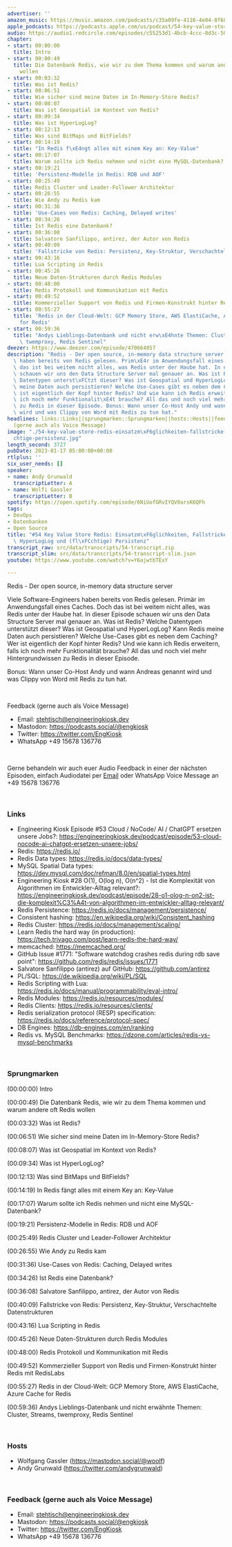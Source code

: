 ```yaml
---
advertiser: ''
amazon_music: https://music.amazon.com/podcasts/c35a09fe-4116-4e04-8f68-77d61b112e46/episodes/a8eb4417-1d48-4eaa-ae6f-7566cade756e/engineering-kiosk-54-key-value-store-redis-einsatzm%C3%B6glichkeiten-fallstricke-datenstrukturen-hyperloglog-und-fl%C3%BCchtige-persistenz
apple_podcasts: https://podcasts.apple.com/us/podcast/54-key-value-store-redis-einsatzm%C3%B6glichkeiten-fallstricke/id1603082924?i=1000594826183&uo=4
audio: https://audio1.redcircle.com/episodes/c55253d1-4bcb-4ccc-8d3c-5042ceef6064/stream.mp3
chapter:
- start: 00:00:00
  title: Intro
- start: 00:00:49
  title: Die Datenbank Redis, wie wir zu dem Thema kommen und warum andere oft Redis
    wollen
- start: 00:03:32
  title: Was ist Redis?
- start: 00:06:51
  title: Wie sicher sind meine Daten im In-Memory-Store Redis?
- start: 00:08:07
  title: Was ist Geospatial im Kontext von Redis?
- start: 00:09:34
  title: Was ist HyperLogLog?
- start: 00:12:13
  title: Was sind BitMaps und BitFields?
- start: 00:14:19
  title: "In Redis f\xE4ngt alles mit einem Key an: Key-Value"
- start: 00:17:07
  title: Warum sollte ich Redis nehmen und nicht eine MySQL-Datenbank?
- start: 00:19:21
  title: 'Persistenz-Modelle in Redis: RDB und AOF'
- start: 00:25:49
  title: Redis Cluster und Leader-Follower Architektur
- start: 00:26:55
  title: Wie Andy zu Redis kam
- start: 00:31:36
  title: 'Use-Cases von Redis: Caching, Delayed writes'
- start: 00:34:26
  title: Ist Redis eine Datenbank?
- start: 00:36:08
  title: Salvatore Sanfilippo, antirez, der Autor von Redis
- start: 00:40:09
  title: 'Fallstricke von Redis: Persistenz, Key-Struktur, Verschachtelte Datenstrukturen'
- start: 00:43:16
  title: Lua Scripting in Redis
- start: 00:45:26
  title: Neue Daten-Strukturen durch Redis Modules
- start: 00:48:00
  title: Redis Protokoll und Kommunikation mit Redis
- start: 00:49:52
  title: Kommerzieller Support von Redis und Firmen-Konstrukt hinter Redis mit RedisLabs
- start: 00:55:27
  title: 'Redis in der Cloud-Welt: GCP Memory Store, AWS ElastiCache, Azure Cache
    for Redis'
- start: 00:59:36
  title: "Andys Lieblings-Datenbank und nicht erw\xE4hnte Themen: Cluster, Streams,\
    \ twemproxy, Redis Sentinel"
deezer: https://www.deezer.com/episode/470664857
description: "Redis - Der open source, in-memory data structure server Viele Software-Engineers\
  \ haben bereits von Redis gelesen. Prim\xE4r im Anwendungsfall eines Caches. Doch\
  \ das ist bei weitem nicht alles, was Redis unter der Haube hat. In dieser Episode\
  \ schauen wir uns den Data Structure Server mal genauer an. Was ist Redis? Welche\
  \ Datentypen unterst\xFCtzt dieser? Was ist Geospatial und HyperLogLog? Kann Redis\
  \ meine Daten auch persistieren? Welche Use-Cases gibt es neben dem Caching? Wer\
  \ ist eigentlich der Kopf hinter Redis? Und wie kann ich Redis erweitern, falls\
  \ ich noch mehr Funktionalit\xE4t brauche? All das und noch viel mehr Hintergrundwissen\
  \ zu Redis in dieser Episode. Bonus: Wann unser Co-Host Andy und wann Andreas genannt\
  \ wird und was Clippy von Word mit Redis zu tun hat."
headlines: links::Links||sprungmarken::Sprungmarken||hosts::Hosts||feedback-gerne-auch-als-voice-message::Feedback
  (gerne auch als Voice Message)
image: "./54-key-value-store-redis-einsatzm\xF6glichkeiten-fallstricke-datenstrukturen-hyperloglog-und-fl\xFC\
  chtige-persistenz.jpg"
length_second: 3727
pubDate: 2023-01-17 05:00:00+00:00
rtlplus: ''
six_user_needs: []
speaker:
- name: Andy Grunwald
  transcriptLetter: A
- name: Wolfi Gassler
  transcriptLetter: B
spotify: https://open.spotify.com/episode/6NiUofGRvIYQV0arsK6QFh
tags:
- DevOps
- Datenbanken
- Open Source
title: "#54 Key Value Store Redis: Einsatzm\xF6glichkeiten, Fallstricke, Datenstrukturen,\
  \ HyperLogLog und (fl\xFCchtige) Persistenz"
transcript_raw: src/data/transcripts/54-transcript.zip
transcript_slim: src/data/transcripts/54-transcript-slim.json
youtube: https://www.youtube.com/watch?v=Y6ajwtbTExY

---
```

<p>Redis - Der open source, in-memory data structure server</p><p>Viele Software-Engineers haben bereits von Redis gelesen. Primär im Anwendungsfall eines Caches. Doch das ist bei weitem nicht alles, was Redis unter der Haube hat. In dieser Episode schauen wir uns den Data Structure Server mal genauer an. Was ist Redis? Welche Datentypen unterstützt dieser? Was ist Geospatial und HyperLogLog? Kann Redis meine Daten auch persistieren? Welche Use-Cases gibt es neben dem Caching? Wer ist eigentlich der Kopf hinter Redis? Und wie kann ich Redis erweitern, falls ich noch mehr Funktionalität brauche? All das und noch viel mehr Hintergrundwissen zu Redis in dieser Episode.</p><p>Bonus: Wann unser Co-Host Andy und wann Andreas genannt wird und was Clippy von Word mit Redis zu tun hat.</p><p><br></p><p>Feedback (gerne auch als Voice Message)</p><ul><li>Email: <a href="mailto:stehtisch@engineeringkiosk.dev" rel="nofollow">stehtisch@engineeringkiosk.dev</a></li><li>Mastodon: <a href="https://podcasts.social/@engkiosk" rel="nofollow">https://podcasts.social/@engkiosk</a></li><li>Twitter: <a href="https://twitter.com/EngKiosk" rel="nofollow">https://twitter.com/EngKiosk</a></li><li>WhatsApp +49 15678 136776</li></ul><p><br></p><p>Gerne behandeln wir auch euer Audio Feedback in einer der nächsten Episoden, einfach Audiodatei per <a href="https://engineeringkiosk.dev/kontakt/">Email</a> oder WhatsApp Voice Message an +49 15678 136776</p><p><br></p><h3 id="links">Links</h3><ul><li>Engineering Kiosk Episode #53 Cloud / NoCode/ AI / ChatGPT ersetzen unsere Jobs?: <a href="https://engineeringkiosk.dev/podcast/episode/53-cloud-nocode-ai-chatgpt-ersetzen-unsere-jobs/">https://engineeringkiosk.dev/podcast/episode/53-cloud-nocode-ai-chatgpt-ersetzen-unsere-jobs/</a></li><li>Redis: <a href="https://redis.io/" rel="nofollow">https://redis.io/</a></li><li>Redis Data types: <a href="https://redis.io/docs/data-types/" rel="nofollow">https://redis.io/docs/data-types/</a></li><li>MySQL Spatial Data types: <a href="https://dev.mysql.com/doc/refman/8.0/en/spatial-types.html" rel="nofollow">https://dev.mysql.com/doc/refman/8.0/en/spatial-types.html</a></li><li>Engineering Kiosk #28 O(1), O(log n), O(n^2) - Ist die Komplexität von Algorithmen im Entwickler-Alltag relevant?: <a href="https://engineeringkiosk.dev/podcast/episode/28-o1-olog-n-on2-ist-die-komplexit%C3%A4t-von-algorithmen-im-entwickler-alltag-relevant/">https://engineeringkiosk.dev/podcast/episode/28-o1-olog-n-on2-ist-die-komplexit%C3%A4t-von-algorithmen-im-entwickler-alltag-relevant/</a></li><li>Redis Persistence: <a href="https://redis.io/docs/management/persistence/" rel="nofollow">https://redis.io/docs/management/persistence/</a></li><li>Consistent hashing: <a href="https://en.wikipedia.org/wiki/Consistent_hashing" rel="nofollow">https://en.wikipedia.org/wiki/Consistent_hashing</a></li><li>Redis Cluster: <a href="https://redis.io/docs/management/scaling/" rel="nofollow">https://redis.io/docs/management/scaling/</a></li><li>Learn Redis the hard way (in production): <a href="https://tech.trivago.com/post/learn-redis-the-hard-way/" rel="nofollow">https://tech.trivago.com/post/learn-redis-the-hard-way/</a></li><li>memcached: <a href="https://memcached.org/" rel="nofollow">https://memcached.org/</a></li><li>GitHub Issue #1771: &#34;Software watchdog crashes redis during rdb save point&#34;: <a href="https://github.com/redis/redis/issues/1771" rel="nofollow">https://github.com/redis/redis/issues/1771</a></li><li>Salvatore Sanfilippo (antirez) auf GitHub: <a href="https://github.com/antirez" rel="nofollow">https://github.com/antirez</a></li><li>PL/SQL: <a href="https://de.wikipedia.org/wiki/PL/SQL" rel="nofollow">https://de.wikipedia.org/wiki/PL/SQL</a></li><li>Redis Scripting with Lua: <a href="https://redis.io/docs/manual/programmability/eval-intro/" rel="nofollow">https://redis.io/docs/manual/programmability/eval-intro/</a></li><li>Redis Modules: <a href="https://redis.io/resources/modules/" rel="nofollow">https://redis.io/resources/modules/</a></li><li>Redis Clients: <a href="https://redis.io/resources/clients/" rel="nofollow">https://redis.io/resources/clients/</a></li><li>Redis serialization protocol (RESP) specification: <a href="https://redis.io/docs/reference/protocol-spec/" rel="nofollow">https://redis.io/docs/reference/protocol-spec/</a></li><li>DB Engines: <a href="https://db-engines.com/en/ranking" rel="nofollow">https://db-engines.com/en/ranking</a></li><li>Redis vs. MySQL Benchmarks: <a href="https://dzone.com/articles/redis-vs-mysql-benchmarks" rel="nofollow">https://dzone.com/articles/redis-vs-mysql-benchmarks</a></li></ul><p><br></p><h3 id="sprungmarken">Sprungmarken</h3><p>(00:00:00) Intro</p><p>(00:00:49) Die Datenbank Redis, wie wir zu dem Thema kommen und warum andere oft Redis wollen</p><p>(00:03:32) Was ist Redis?</p><p>(00:06:51) Wie sicher sind meine Daten im In-Memory-Store Redis?</p><p>(00:08:07) Was ist Geospatial im Kontext von Redis?</p><p>(00:09:34) Was ist HyperLogLog?</p><p>(00:12:13) Was sind BitMaps und BitFields?</p><p>(00:14:19) In Redis fängt alles mit einem Key an: Key-Value</p><p>(00:17:07) Warum sollte ich Redis nehmen und nicht eine MySQL-Datenbank?</p><p>(00:19:21) Persistenz-Modelle in Redis: RDB und AOF</p><p>(00:25:49) Redis Cluster und Leader-Follower Architektur</p><p>(00:26:55) Wie Andy zu Redis kam</p><p>(00:31:36) Use-Cases von Redis: Caching, Delayed writes</p><p>(00:34:26) Ist Redis eine Datenbank?</p><p>(00:36:08) Salvatore Sanfilippo, antirez, der Autor von Redis</p><p>(00:40:09) Fallstricke von Redis: Persistenz, Key-Struktur, Verschachtelte Datenstrukturen</p><p>(00:43:16) Lua Scripting in Redis</p><p>(00:45:26) Neue Daten-Strukturen durch Redis Modules</p><p>(00:48:00) Redis Protokoll und Kommunikation mit Redis</p><p>(00:49:52) Kommerzieller Support von Redis und Firmen-Konstrukt hinter Redis mit RedisLabs</p><p>(00:55:27) Redis in der Cloud-Welt: GCP Memory Store, AWS ElastiCache, Azure Cache for Redis</p><p>(00:59:36) Andys Lieblings-Datenbank und nicht erwähnte Themen: Cluster, Streams, twemproxy, Redis Sentinel</p><p><br></p><h3 id="hosts">Hosts</h3><ul><li>Wolfgang Gassler (<a href="https://mastodon.social/@woolf" rel="nofollow">https://mastodon.social/@woolf</a>)</li><li>Andy Grunwald (<a href="https://twitter.com/andygrunwald" rel="nofollow">https://twitter.com/andygrunwald</a>)</li></ul><p><br></p><h3 id="feedback-gerne-auch-als-voice-message">Feedback (gerne auch als Voice Message)</h3><ul><li>Email: <a href="mailto:stehtisch@engineeringkiosk.dev" rel="nofollow">stehtisch@engineeringkiosk.dev</a></li><li>Mastodon: <a href="https://podcasts.social/@engkiosk" rel="nofollow">https://podcasts.social/@engkiosk</a></li><li>Twitter: <a href="https://twitter.com/EngKiosk" rel="nofollow">https://twitter.com/EngKiosk</a></li><li>WhatsApp +49 15678 136776</li></ul>